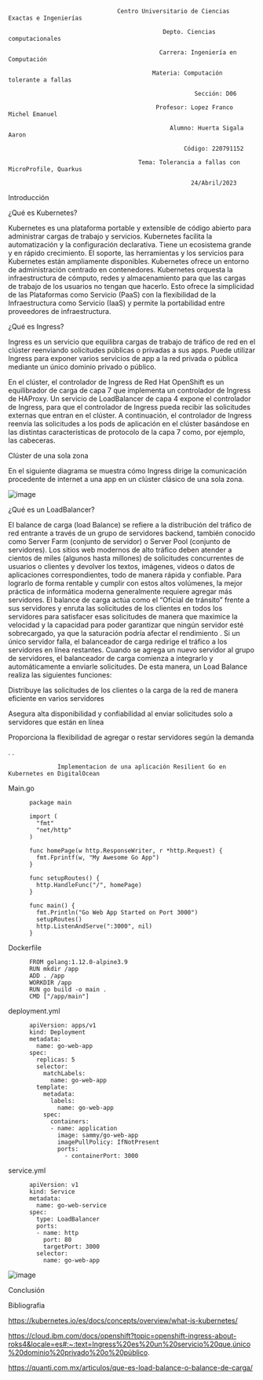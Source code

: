 
                                   Centro Universitario de Ciencias Exactas e Ingenierías

                                                Depto. Ciencias computacionales

                                               Carrera: Ingeniería en Computación

                                             Materia: Computación tolerante a fallas

                                                         Sección: D06

                                              Profesor: Lopez Franco Michel Emanuel

                                                  Alumno: Huerta Sigala Aaron

                                                      Código: 220791152

                                         Tema: Tolerancia a fallas con MicroProfile, Quarkus

                                                        24/Abril/2023

Introducción

¿Qué es Kubernetes?

Kubernetes es una plataforma portable y extensible de código abierto para administrar cargas de trabajo y servicios. Kubernetes facilita la automatización y la configuración declarativa. Tiene un ecosistema grande y en rápido crecimiento. El soporte, las herramientas y los servicios para Kubernetes están ampliamente disponibles. Kubernetes ofrece un entorno de administración centrado en contenedores. Kubernetes orquesta la infraestructura de cómputo, redes y almacenamiento para que las cargas de trabajo de los usuarios no tengan que hacerlo. Esto ofrece la simplicidad de las Plataformas como Servicio (PaaS) con la flexibilidad de la Infraestructura como Servicio (IaaS) y permite la portabilidad entre proveedores de infraestructura.

¿Qué es Ingress?

Ingress es un servicio que equilibra cargas de trabajo de tráfico de red en el clúster reenviando solicitudes públicas o privadas a sus apps. Puede utilizar Ingress para exponer varios servicios de app a la red privada o pública mediante un único dominio privado o público.

En el clúster, el controlador de Ingress de Red Hat OpenShift es un equilibrador de carga de capa 7 que implementa un controlador de Ingress de HAProxy. Un servicio de LoadBalancer de capa 4 expone el controlador de Ingress, para que el controlador de Ingress pueda recibir las solicitudes externas que entran en el clúster. A continuación, el controlador de Ingress reenvía las solicitudes a los pods de aplicación en el clúster basándose en las distintas características de protocolo de la capa 7 como, por ejemplo, las cabeceras.

Clúster de una sola zona

En el siguiente diagrama se muestra cómo Ingress dirige la comunicación procedente de internet a una app en un clúster clásico de una sola zona.

![image](https://user-images.githubusercontent.com/86500224/233797427-50ae47c5-8eb8-46b4-9042-011d7fc0ac44.png)


¿Qué es un LoadBalancer?

El balance de carga (load Balance) se refiere a la distribución del tráfico de red entrante a través de un grupo de servidores backend, también conocido como Server Farm (conjunto de servidor) o Server Pool (conjunto de servidores).
Los sitios web modernos de alto tráfico deben atender a cientos de miles (algunos hasta millones)  de solicitudes concurrentes de usuarios o clientes y devolver los textos, imágenes, videos o datos de aplicaciones correspondientes, todo de manera rápida y confiable. Para lograrlo de forma rentable y cumplir con estos altos volúmenes, la mejor práctica de informática moderna generalmente requiere agregar más servidores. El balance de carga actúa como el “Oficial de tránsito” frente a sus servidores y enruta las solicitudes de los clientes en todos los servidores para satisfacer esas solicitudes de manera que maximice la velocidad y la capacidad para poder garantizar que ningún servidor esté sobrecargado, ya que la saturación podría afectar el rendimiento . Si un único servidor falla, el balanceador de carga redirige el tráfico a los servidores en línea restantes. Cuando se agrega un nuevo servidor al grupo de servidores, el balanceador de carga comienza a integrarlo y automáticamente a enviarle solicitudes.
De esta manera, un Load Balance realiza las siguientes funciones:

Distribuye las solicitudes de los clientes o la carga de la red de manera eficiente en varios servidores

Asegura alta disponibilidad y confiabilidad al enviar solicitudes solo a servidores que están en línea

Proporciona la flexibilidad de agregar o restar servidores según la demanda

.
.

                  Implementacion de una aplicación Resilient Go en Kubernetes en DigitalOcean

Main.go

          package main

          import (
            "fmt"
            "net/http"
          )

          func homePage(w http.ResponseWriter, r *http.Request) {
            fmt.Fprintf(w, "My Awesome Go App")
          }

          func setupRoutes() {
            http.HandleFunc("/", homePage)
          }

          func main() {
            fmt.Println("Go Web App Started on Port 3000")
            setupRoutes()
            http.ListenAndServe(":3000", nil)
          }


Dockerfile

          FROM golang:1.12.0-alpine3.9
          RUN mkdir /app
          ADD . /app
          WORKDIR /app
          RUN go build -o main .
          CMD ["/app/main"]


deployment.yml

          
          apiVersion: apps/v1
          kind: Deployment
          metadata:
            name: go-web-app
          spec:
            replicas: 5
            selector:
              matchLabels:
                name: go-web-app
            template:
              metadata:
                labels:
                  name: go-web-app
              spec:
                containers:
                - name: application
                  image: sammy/go-web-app
                  imagePullPolicy: IfNotPresent
                  ports:
                    - containerPort: 3000


service.yml
          
          apiVersion: v1
          kind: Service
          metadata:
            name: go-web-service
          spec:
            type: LoadBalancer
            ports:
            - name: http
              port: 80
              targetPort: 3000
            selector:
              name: go-web-app


![image](https://user-images.githubusercontent.com/86500224/233797987-e1759e55-161a-4fa8-9e0a-5e5a2a3d174d.png)



Conclusión



Bibliografia

https://kubernetes.io/es/docs/concepts/overview/what-is-kubernetes/

https://cloud.ibm.com/docs/openshift?topic=openshift-ingress-about-roks4&locale=es#:~:text=Ingress%20es%20un%20servicio%20que,único%20dominio%20privado%20o%20público.

https://quanti.com.mx/articulos/que-es-load-balance-o-balance-de-carga/





